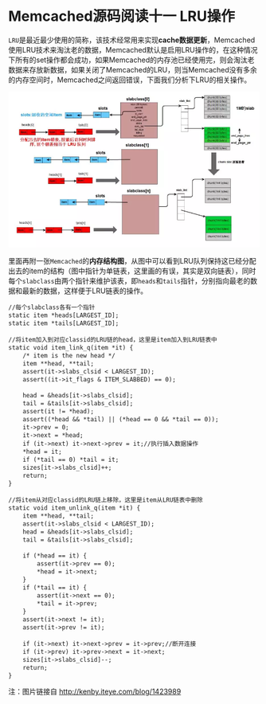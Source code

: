 # Memcached源码阅读十一 LRU操作

`LRU`是最近最少使用的简称，该技术经常用来实现**cache数据更新**，Memcached使用LRU技术来淘汰老的数据，Memcached默认是启用LRU操作的，在这种情况下所有的set操作都会成功，如果Memcached的内存池已经使用完，则会淘汰老数据来存放新数据，如果关闭了Memcached的LRU，则当Memcached没有多余的内存空间时，Memcached之间返回错误，下面我们分析下LRU的相关操作。

![](../imgs/memcached1.webp)

里面再附一张`Memcached`的**内存结构图**，从图中可以看到LRU队列保持这已经分配出去的item的结构（图中指针为单链表，这里画的有误，其实是双向链表），同时每个`slabclass`由两个指针来维护该表，即`heads`和`tails`指针，分别指向最老的数据和最新的数据，这样便于LRU链表的操作。

```
//每个slabclass各有一个指针
static item *heads[LARGEST_ID];
static item *tails[LARGEST_ID];

//将item加入到对应classid的LRU链的head，这里是item加入到LRU链表中
static void item_link_q(item *it) {
    /* item is the new head */
    item **head, **tail;
    assert(it->slabs_clsid < LARGEST_ID);
    assert((it->it_flags & ITEM_SLABBED) == 0);

    head = &heads[it->slabs_clsid];
    tail = &tails[it->slabs_clsid];
    assert(it != *head);
    assert((*head && *tail) || (*head == 0 && *tail == 0));
    it->prev = 0;
    it->next = *head;
    if (it->next) it->next->prev = it;//执行插入数据操作
    *head = it;
    if (*tail == 0) *tail = it;
    sizes[it->slabs_clsid]++;
    return;
}

//将item从对应classid的LRU链上移除，这里是item从LRU链表中删除
static void item_unlink_q(item *it) {
    item **head, **tail;
    assert(it->slabs_clsid < LARGEST_ID);
    head = &heads[it->slabs_clsid];
    tail = &tails[it->slabs_clsid];

    if (*head == it) {
        assert(it->prev == 0);
        *head = it->next;
    }
    if (*tail == it) {
        assert(it->next == 0);
        *tail = it->prev;
    }
    assert(it->next != it);
    assert(it->prev != it);

    if (it->next) it->next->prev = it->prev;//断开连接
    if (it->prev) it->prev->next = it->next;
    sizes[it->slabs_clsid]--;
    return;
}
```

注：图片链接自 http://kenby.iteye.com/blog/1423989
